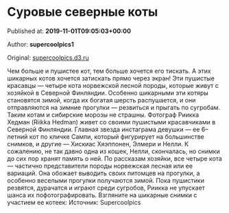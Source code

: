 
# Суровые северные коты

Published at: **2019-11-01T09:05:03+00:00**

Author: **supercoolpics1**

Original: [supercoolpics.d3.ru](https://supercoolpics.d3.ru/surovye-severnye-koty-1870172/)

Чем больше и пушистее кот, тем больше хочется его тискать. А этих шикарных котов хочется затискать прямо через экран! Эти пушистые красавцы — четыре кота норвежской лесной породы, которые живут с хозяйкой в Северной Финляндии. Особенно шикарными эти котяры становятся зимой, когда их богатая шерсть распушается, и они отправляются на зимние прогулки — резвиться и прыгать по сугробам. Таким котам и сибирские морозы не страшны. Фотограф Риикка Хедман (Riikka Hedman) живет со своими пушистыми красавчиками в Северной Финляндии. Главная звезда инстаграма девушки — ее 6–летний кот по кличке Сампи, который фигурирует на большинстве снимков, и другие — Хискиас Хяэппонен, Элмери и Нелли. К сожалению, не так давно одна из кошек, Нелли, скончалась, но снимки до сих пор хранят память о ней. По рассказам хозяйки, все четыре кота — частично представители породы норвежская лесная или ее вариаций. Она обожает выводить своих питомцев на прогулки, а особенно веселыми прогулки получаются зимой. Пока пушистики резвятся, дурачатся и играют среди сугробов, Риикка не упускает шанса их пофотографировать. Взгляните на шикарные снимки с участием ее котеек:
Источник: Supercoolpics
